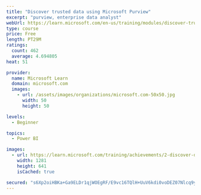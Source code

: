 ```yaml
---
title: "Discover trusted data using Microsoft Purview"
excerpt: "purview, enterprise data analyst"
webUrl: https://learn.microsoft.com/en-us/training/modules/discover-trusted-data-use-azure-purview/
type: course
price: Free
length: PT29M
ratings:
  count: 462
  average: 4.694805
heat: 51

provider:
  name: Microsoft Learn
  domain: microsoft.com
  images:
    - url: /assets/images/organizations/microsoft.com-50x50.jpg
      width: 50
      height: 50

levels:
  - Beginner

topics:
  - Power BI

images:
  - url: https://learn.microsoft.com/training/achievements/2-discover-data-artifacts-azure-by-using-azure-purview-social.png
    width: 1281
    height: 641
    isCached: true

secured: "s6Xp2oiHBKa+Ga9ELDr1qjWOEgRF/E9vc16TQlH+UuV6kdi0voDEZ07Nlcq9yNw1krgI3xWzMU5QLR00J6LGLikFAf5cara/CuyrP8aG/P+zcobk+RwC67H1puA8xAFBGWM2WgpOjy8N2SOsFDYcEvz8W9iRNgSNmTcsEG265SLPfs8VeggQPgi8+MxedkPK2g+/Fv6ckMSGwEWmxpFuUtv3kJRtcddvIbVOq0ZByHqop4cxQHUmdoAewAWg+ND8UhF+K4AYnx+ecOzxdnjY89HwPEXBX+h3XfUEH47Gn3CeoTIK82nJgvYRIyTuSmc6hEcCU4iDngPIWCMpTTisgXZCozFQ6P4s9hZwh4Tl9xh2Ou3hbS5mgVpo8TUO2ogQDzAWTNRlcKg5+4JJJiwyME7cSqKtqA1LuOrcfxQ0E9c=;ZK70JsD5KKcHNq+CIis1Kg=="
---
```


